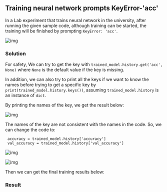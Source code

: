 ## Training neural network prompts KeyError-'acc'

In a Lab experiment that trains neural network in the university, after running the given sample code, although training can be started, the training will be finished by prompting `KeyError: 'acc'`.

![img](https://raw.githubusercontent.com/HurleyJames/ImageHosting/master/Snipaste_2019-10-31_17-12-27.png)

### Solution

For safety, We can try to get the key with `trained_model.history.get('acc', None)` where `None` is the default value if the key is missing. 

In addition, we can also try to print all the keys if we want to know the names before trying to get a specific key by `print(trained_model.history.keys())`, assuming `trained_model.history` is an instance of `dict`.

By printing the names of the key, we get the result below:

![img](https://raw.githubusercontent.com/HurleyJames/ImageHosting/master/Snipaste_2019-10-31_17-16-38.png)

The names of the key are not consistent with the names in the code. So, we can change the code to:

```
 accuracy = trained_model.history['accuracy']
 val_accuracy = trained_model.history['val_accuracy']
```

![img](https://raw.githubusercontent.com/HurleyJames/ImageHosting/master/Snipaste_2019-10-31_17-21-55.png)

![img](https://raw.githubusercontent.com/HurleyJames/ImageHosting/master/Snipaste_2019-10-31_17-21-00.png)

Then we can get the final training results below:

### Result